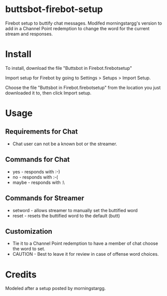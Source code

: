 # buttsbot-firebot-setup
Firebot setup to buttify chat messages. Modifed morningstargg's version to add in a Channel Point redemption to change the word for the current stream and responses.

# Install
To install, download the file "Buttsbot in Firebot.firebotsetup"

Import setup for Firebot by going to Settings > Setups > Import Setup.

Choose the file "Buttsbot in Firebot.firebotsetup" from the location you just downloaded it to, then click Import setup.

# Usage

## Requirements for Chat
+ Chat user can not be a known bot or the streamer.

## Commands for Chat
+ yes - responds with :-)
+ no - responds with :-(
+ maybe - responds with :\

## Commands for Streamer
+ setword - allows streamer to manually set the buttified word
+ reset - resets the buttified word to the default (butt)

## Customization
+ Tie it to a Channel Point redemption to have a member of chat choose the word to set.
+ CAUTION - Best to leave it for review in case of offense word choices.

# Credits
Modeled after a setup posted by morningstargg.


